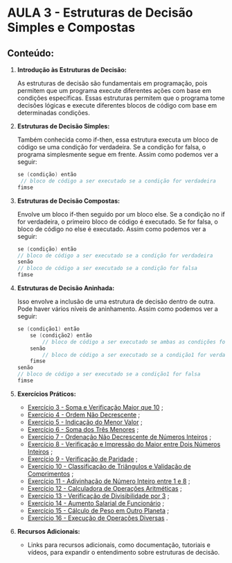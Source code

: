 # AULA 3 - Estruturas de Decisão Simples e Compostas

## Conteúdo:
1. **Introdução às Estruturas de Decisão:**

   As estruturas de decisão são fundamentais em programação, pois permitem que um programa execute diferentes ações com base em condições específicas. Essas estruturas permitem que o programa tome decisões lógicas e execute diferentes blocos de código com base em determinadas condições.
   
2. **Estruturas de Decisão Simples:**

   Também conhecida como if-then, essa estrutura executa um bloco de código se uma condição for verdadeira. Se a condição for falsa, o programa simplesmente segue em frente. Assim como podemos ver a seguir:

   ~~~c
   se (condição) então
    // bloco de código a ser executado se a condição for verdadeira
   fimse 
   ~~~

3. **Estruturas de Decisão Compostas:**
   
   Envolve um bloco if-then seguido por um bloco else. Se a condição no if for verdadeira, o primeiro bloco de código é executado. Se for falsa, o bloco de código no else é executado. Assim como podemos ver a seguir:

    ~~~c
    se (condição) então
    // bloco de código a ser executado se a condição for verdadeira
    senão
    // bloco de código a ser executado se a condição for falsa
    fimse
    ~~~

4. **Estruturas de Decisão Aninhada:**

    Isso envolve a inclusão de uma estrutura de decisão dentro de outra. Pode haver vários níveis de aninhamento. Assim como podemos ver a seguir:

    ~~~c
    se (condição1) então
        se (condição2) então
            // bloco de código a ser executado se ambas as condições forem verdadeiras
        senão
            // bloco de código a ser executado se a condição1 for verdadeira e a condição2 for falsa
        fimse
    senão
    // bloco de código a ser executado se a condição1 for falsa
    fimse
    ~~~
   
5. **Exercícios Práticos:**

   - [Exercício 3 - Soma e Verificação Maior que 10](<AULA 3/ex3.c>) ;
   - [Exercício 4 - Ordem Não Decrescente](<AULA 3/ex4.c>) ;
   - [Exercício 5 - Indicação do Menor Valor](<AULA 3/ex5.c>) ;
   - [Exercício 6 - Soma dos Três Menores](<AULA 3/ex6.c>) ;
   - [Exercício 7 - Ordenação Não Decrescente de Números Inteiros](<AULA 3/ex7.c>) ;
   - [Exercício 8 - Verificação e Impressão do Maior entre Dois Números Inteiros](<AULA 3/ex8.c>) ;
   - [Exercício 9 - Verificação de Paridade](<AULA 3/ex9.c>) ;
   - [Exercício 10 - Classificação de Triângulos e Validação de Comprimentos](<AULA 3/ex10.c>) ;
   - [Exercício 11 - Adivinhação de Número Inteiro entre 1 e 8](<AULA 3/ex11.c>) ;
   - [Exercício 12 - Calculadora de Operações Aritméticas](<AULA 3/ex12.c>) ;
   - [Exercício 13 - Verificação de Divisibilidade por 3](<AULA 3/ex13.c>) ;
   - [Exercício 14 - Aumento Salarial de Funcionário](<AULA 3/ex14.c>) ;
   - [Exercício 15 - Cálculo de Peso em Outro Planeta](<AULA 3/ex15.c>) ;
   - [Exercício 16 - Execução de Operações Diversas](<AULA 3/ex16.c>) .
   
6. **Recursos Adicionais:**
   - Links para recursos adicionais, como documentação, tutoriais e vídeos, para expandir o entendimento sobre estruturas de decisão.
